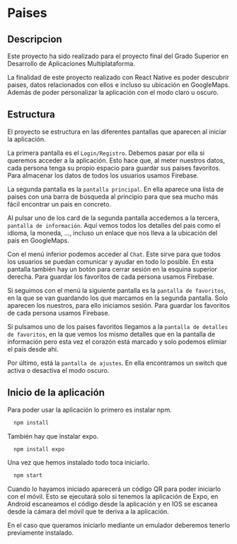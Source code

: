 # Paises

## Descripcion
Este proyecto ha sido realizado para el proyecto final del Grado Superior en Desarrollo de Aplicaciones Multiplataforma.

La finalidad de este proyecto realizado con React Native es poder descubrir paises, datos relacionados con ellos e incluso su ubicación en GoogleMaps. Además de poder personalizar la aplicación con el modo claro u oscuro.
## Estructura

El proyecto se estructura en las diferentes pantallas que aparecen al iniciar la aplicación. 

La primera pantalla es el `Login/Registro`. Debemos pasar por ella si queremos acceder a la aplicación. Esto hace que, al meter nuestros datos, cada persona tenga su propio espacio para guardar sus paises favoritos. Para almacenar los datos de todos los usuarios usamos Firebase.

La segunda pantalla es la `pantalla principal`. En ella aparece una lista de paises con una barra de búsqueda al principio para que sea mucho más fácil encontrar un pais en concreto.

Al pulsar uno de los card de la segunda pantalla accedemos a la tercera, `pantalla de información`. Aquí vemos todos los detalles del pais como el idioma, la moneda, ..., incluso un enlace que nos lleva a la ubicación del pais en GoogleMaps.

Con el menú inferior podemos acceder al `Chat`. Este sirve para que todos los usuarios se puedan comunicar y ayudar en todo lo posible. En esta pantalla también hay un botón para cerrar sesión en la esquina superior derecha. Para guardar los favoritos de cada persona usamos Firebase.

Si seguimos con el menú la siguiente pantalla es la `pantalla de favoritos`, en la que se van guardando los que marcamos en la segunda pantalla. Solo aparecen los nuestros, para ello iniciamos sesión. Para guardar los favoritos de cada persona usamos Firebase.

Si pulsamos uno de los paises favoritos llegamos a la `pantalla de detalles de favoritos`, en la que vemos los mismo detalles que en la pantalla de información pero esta vez el corazón está marcado y solo podemos elimiar el país desde ahí.

Por último, está la `pantalla de ajustes`. En ella encontramos un switch que activa o desactiva el modo oscuro.


## Inicio de la aplicación

Para poder usar la aplicación lo primero es instalar npm.

```bash
  npm install
```

También hay que instalar expo.

```bash
  npm install expo
```

Una vez que hemos instalado todo toca iniciarlo.

```bash
  npm start
```

Cuando lo hayamos iniciado aparecerá un código QR para poder iniciarlo con el móvil. Esto se ejecutará solo si tenemos la aplicación de Expo, en Android escaneamos el código desde la aplicación y en IOS se escanea desde la cámara del móvil que te deriva a la aplicación.

En el caso que queramos iniciarlo mediante un emulador deberemos tenerlo previamente instalado.

